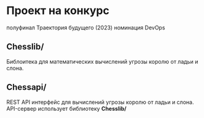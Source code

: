 # Проект на конкурс 
полуфинал Траектория будущего (2023)
номинация DevOps

## Chesslib/
Библоитека для математических вычислений угрозы королю от ладьи и слона.

## Chessapi/
REST API интерфейс для вычислений угрозы королю от ладьи и слона.
API-сервер использует библиотеку **Chesslib/**